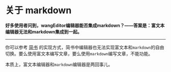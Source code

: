 # 关于 markdown

**好多使用者问到，wangEditor编辑器能否集成markdown？——答案是：富文本编辑器无法和markdown集成到一起。**

-----


你可以参考 [简书](http://www.jianshu.com/) 的实现方式，简书中编辑器也无法实现富文本和`markdown`的自由切换。要么使用富文本编写文章，要么使用`markdown`编写文章，不能功能。

本质上，富文本编辑器和`markdown`编辑器是两回事儿。


